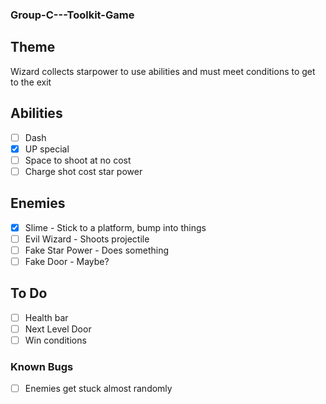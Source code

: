 ### Group-C---Toolkit-Game

## Theme
Wizard collects starpower to use abilities and must meet conditions to get to the exit

## Abilities
- [ ] Dash
- [x] UP special
- [ ] Space to shoot at no cost
- [ ] Charge shot cost star power

## Enemies
- [x] Slime - Stick to a platform, bump into things
- [ ] Evil Wizard - Shoots projectile
- [ ] Fake Star Power - Does something
- [ ] Fake Door - Maybe?

## To Do
- [ ] Health bar
- [ ] Next Level Door
- [ ] Win conditions

### Known Bugs
- [ ] Enemies get stuck almost randomly
